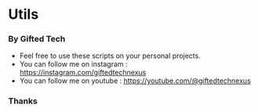 # Utils
### By Gifted Tech ###

- Feel free to use these scripts on your personal projects.
- You can follow me on instagram : https://instagram.com/giftedtechnexus
- You can follow me on youtube : https://youtube.com/@giftedtechnexus
### Thanks ###
